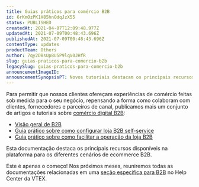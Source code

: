 ```yaml
---
title: Guias práticos para comércio B2B
id: 6rKmOzPK1H85hnOdqJzX55
status: PUBLISHED
createdAt: 2021-04-07T12:09:48.977Z
updatedAt: 2021-07-09T00:48:43.696Z
publishedAt: 2021-07-09T00:48:43.696Z
contentType: updates
productTeam: Others
author: 7qy2DBsUp8U5P9lqV0JHfR
slug: guias-praticos-para-comercio-b2b
legacySlug: guias-praticos-para-comercio-b2b
announcementImageID: 
announcementSynopsisPT: Novos tutoriais destacam os principais recursos disponíveis na plataforma para os diferentes cenários de ecommerce B2B.
---
```


Para permitir que nossos clientes ofereçam experiências de comércio feitas sob medida para o seu negócio, repensando a forma como colaboram com clientes, fornecedores e parceiros de canal, publicamos mais um conjunto de artigos e tutoriais sobre [comércio digital B2B](https://vtex.com/br-pt/comercio-b2b/ "comércio digital B2B"):

- [Visão geral de B2B](https://help.vtex.com/pt/tutorial/b2b-visao-geral--5vb9SNXhX2bZnkpAh7ADdC "Visão geral de B2B")
- [Guia prático sobre como configurar loja B2B self-service](https://help.vtex.com/pt/tutorial/configurar-loja-b2b-self-service--4576nMaRKk4madDZ7liiXS "Guia prático sobre como configurar loja B2B self-service")
- [Guia prático sobre como facilitar a operação da loja B2B](https://help.vtex.com/pt/tutorial/facilitar-a-operacao-da-loja-b2b--8t1f9FYBsSCopHHVujKWR "Guia prático sobre como facilitar a operação da loja B2B")

Esta documentação destaca os principais recursos disponíveis na plataforma para os diferentes cenários de ecommerce B2B.

<div class="alert alert-info">Este é apenas o começo! Nos próximos meses, reuniremos todas as documentações relacionadas em uma <a href="https://help.vtex.com/pt/category/b2b--3BQkex089ohYNodLZKKrhi">seção específica para B2B</a> no Help Center da VTEX.</div>

